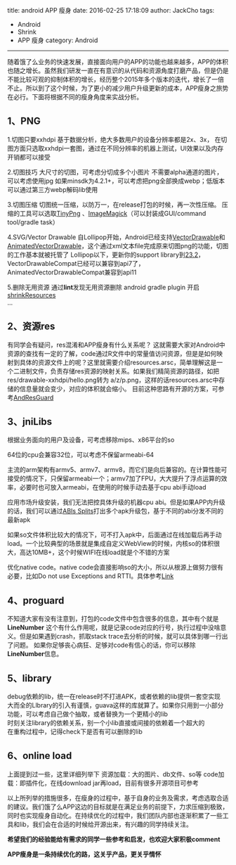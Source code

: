 title: android APP 瘦身
date: 2016-02-25 17:18:09
author: JackCho
tags:
- Android
- Shrink
- APP 瘦身
category: Android
---


随着饿了么业务的快速发展，直接面向用户的APP的功能也越来越多，APP的体积也随之增长。虽然我们研发一直在有意识的从代码和资源角度打磨产品，但是仍是不能比较可观的抑制体积的增长，经历整个2015年多个版本的迭代，增长了一倍不止。所以到了这个时候，为了更小的减少用户升级更新的成本，APP瘦身之旅势在必行。下面将根据不同的瘦身角度来实战分析。 


## 1、PNG
  1.切图只要xxhdpi
      基于数据分析，绝大多数用户的设备分辨率都是2x、3x，
      在切图方面只选取xxhdpi一套图，通过在不同分辨率的机器上测试，UI效果以及内存开销都可以接受

2.切图技巧
	  大尺寸的切图，可考虑分切成多个小图片
	  不需要alpha通道的图片，可以考虑使用jpg
	  如果minsdk为4.2.1+，可以考虑把png全部换成webp；低版本可以通过第三方webp解码lib使用
	  
  3.切图压缩
      切图统一压缩，以防万一，在release打包的时候，再一次性压缩。
      压缩的工具可以选取[TinyPng](https://tinypng.com/) 、[ImageMagick](http://www.imagemagick.org/)（可以封装成GUI/command tool/gradle task）
      
   4.SVG/Vector Drawable
      自Lollipop开始，Android已经支持[VectorDrawable](http://developer.android.com/intl/zh-cn/reference/android/graphics/drawable/VectorDrawable.html)和[AnimatedVectorDrawable](http://developer.android.com/intl/zh-cn/reference/android/graphics/drawable/AnimatedVectorDrawable.html)，这个通过xml文本file完成原来切图png的功能，切图的工作基本就被托管了
      Lollipop以下，更新你的support library到[23.2](http://android-developers.blogspot.com/2016/02/android-support-library-232.html)，VectorDrawableCompat已经可以兼容到api7了，AnimatedVectorDrawableCompat兼容到api11
      
   5.删除无用资源
      通过**lint**发现无用资源删除
      android gradle plugin 开启[shrinkResources](http://tools.android.com/tech-docs/new-build-system/resource-shrinking)   
	  ...
	  
## 2、资源res

有同学会有疑问，res混淆和APP瘦身有什么关系呢？
这就需要大家对Android中资源的查找有一定的了解，code通过R文件中的常量值访问资源，但是是如何映射到具体的资源文件上的呢？这里就需要介绍resources.arsc，简单理解这是一个二进制文件，负责存储res资源的映射关系。如果我们精简资源的路径，如把res/drawable-xxhdpi/hello.png转为 a/z/p.png，这样的话resources.arsc中存储的信息量就会变少，对应的体积就会缩小。
	目前这种思路有开源的方案，可参考[AndResGuard](https://github.com/shwenzhang/AndResGuard)

## 3、jniLibs
	
根据业务面向的用户及设备，可考虑移除mips、x86平台的so
	 
64位的cpu会兼容32位，可以考虑不保留armeabi-64
	 
主流的arm架构有armv5、armv7、armv8，而它们是向后兼容的。在计算性能可接受的情况下，只保留armeabi一个；armv7加了FPU，大大提升了浮点运算的效率，必要时也可放入armeabi，在使用的时候手动去基于cpu abi手动load
	 
应用市场升级安装，我们无法把控具体升级的机器cpu abi。但是如果APP内升级的话，我们可以通过[ABIs Splits](http://tools.android.com/tech-docs/new-build-system/user-guide/apk-splits)打出多个apk升级包，基于不同的abi分发不同的最新apk
	 
如果so文件体积比较大的情况下，可不打入apk中，后面通过在线加载后再手动load。一个比较典型的场景就是集成自定义WebView的时候，内核so的体积很大，高达10MB+，这个时候WIFI在线load就是个不错的方案
	 
优化native code。native code会直接影响so的大小，所以从根源上做努力很有必要，比如Do not use Exceptions and RTTI。具体参考[Link](https://blog.algolia.com/android-ndk-how-to-reduce-libs-size/	 )
     
     
## 4、proguard
不知道大家有没有注意到，打包的code文件中包含很多的信息，其中有个就是 **LineNumber**
这个有什么作用呢，就是记录code对应的行号，执行过程中没啥意义。但是如果遇到crash，抓取stack trace去分析的时候，就可以具体到哪一行出了问题。
如果你足够丧心病狂、足够对code有信心的话，你可以移除**LineNumber**信息。
      
## 5、library

debug依赖的lib，统一在release时不打进APK，或者依赖的lib提供一套空实现    
大而全的Llbrary的引入有谨慎，guava这样的库就算了。如果你只用到一小部分功能，可以考虑自己做个抽取，或者替换为一个更精小的lib    
时刻关注library的依赖关系，别一个小lib直接或间接的依赖着一个超大的  
在重构过程中，记得check下是否有可以删除的lib      
      
## 6、online load
上面提到过一些，这里详细列举下
资源加载：大的图片、db文件、so等
code加载：即插件化，在线download jar再load，目前有很多开源项目可参考
	  
以上所列举的措施很多，在瘦身的过程中，基于自身的业务及需求，考虑选取合适的建议。我们饿了么APP这边的目标就是在满足业务的前提下，力求压缩到极致，同时也实现瘦身自动化。在持续优化的过程中，我们团队内部也逐渐积累了一些工具和lib，我们会在合适的时候给开源出来，有兴趣的同学持续关注。

**希望我们的经验能给有需求的同学一些参考和启发，也欢迎大家积极comment**


**APP瘦身是一条持续优化的路，这关乎产品，更关乎情怀**